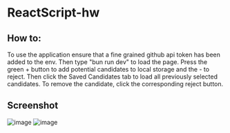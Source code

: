 # ReactScript-hw

## How to:
To use the application ensure that a fine grained github api token has been added to the env. Then type "bun run dev" to load the page. Press the green + button to add potential candidates to local storage and the - to reject. Then click the Saved Candidates tab to load all previously selected candidates. To remove the candidate, click the corresponding reject button.

## Screenshot
![image](https://github.com/user-attachments/assets/e182f4fd-80bd-4ff9-8c7e-543b8b0a6341)
![image](https://github.com/user-attachments/assets/8865fe99-8c0a-4094-a275-4cdf86b5b47f)

